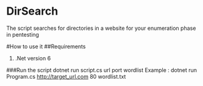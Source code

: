 # DirSearch
The script searches for directories in a website for your enumeration phase in pentesting 

#How to use it 
##Requirements 
1. .Net version 6

###Run the script 
dotnet run script.cs url port wordlist
Example : dotnet run Program.cs http://target_url.com 80 wordlist.txt
